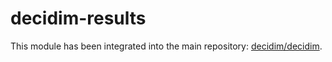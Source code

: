 # decidim-results

This module has been integrated into the main repository: [decidim/decidim](https://github.com/decidim/decidim).

